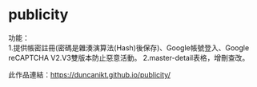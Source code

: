 # publicity  

功能：  
1.提供帳密註冊(密碼是雜湊演算法(Hash)後保存)、Google帳號登入、Google reCAPTCHA V2.V3雙版本防止惡意活動。
2.master-detail表格，增刪查改。  

  
此作品連結：https://duncanikt.github.io/publicity/
